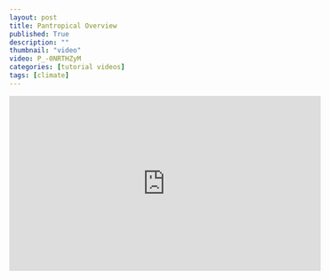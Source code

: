 ```yaml
---
layout: post
title: Pantropical Overview
published: True
description: ""
thumbnail: "video"
video: P_-0NRTHZyM
categories: [tutorial videos]
tags: [climate]
---
```


<div id="desktopContent" class="content">
  <div class="video">
    <iframe width="560" height="315" src="https://www.youtube.com/embed/P_-0NRTHZyM" frameborder="0" allowfullscreen></iframe>
  </div>
</div>

<div id="mobileContent" class="content">
</div>
